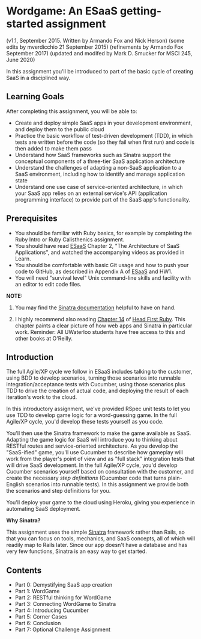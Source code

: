 
Wordgame: An ESaaS getting-started assignment
=============================================================

(v1.1, September 2015.  Written by Armando Fox and Nick Herson)
(some edits by mverdicchio 21 September 2015)
(refinements by Armando Fox September 2017)
(updated and modifed by Mark D. Smucker for MSCI 245, June 2020)

In this assignment you'll be introduced to part of the basic cycle of creating SaaS in a disciplined way.


Learning Goals
--------------
After completing this assignment, you will be able to:

* Create and deploy simple SaaS apps in your development environment, and deploy them to the public cloud
* Practice the basic workflow of test-driven development (TDD), in which tests are written before the code (so they fail when first run) and code is then added to make them pass
* Understand how SaaS frameworks such as Sinatra support the conceptual components of a three-tier SaaS application architecture
* Understand the challenges of adapting a non-SaaS application to a SaaS environment, including how to identify and manage application state
* Understand one use case of service-oriented architecture, in which your SaaS app relies on an external service's API (application programming interface) to provide part of the SaaS app's functionality.

Prerequisites
-------------
* You should be familiar with Ruby basics, for example by completing the Ruby Intro or Ruby Calisthenics assignment.
* You should have read [ESaaS](http://www.saasbook.info) Chapter 2, "The Architecture of SaaS Applications", and watched the accompanying videos as provided in Learn.
* You should be comfortable with basic Git usage and how to push your code to GitHub, as described in Appendix A of [ESaaS](http://www.saasbook.info) and HW1.
* You will need "survival level" Unix command-line skills and facility with an editor to edit code files.

**NOTE:** 

1. You may find the [Sinatra documentation](http://sinatrarb.com) helpful to have on hand.

1. I highly recommend also reading [Chapter 14](https://learning.oreilly.com/library/view/head-first-ruby/9781449372644/ch14.html) of [Head First Ruby](https://learning.oreilly.com/library/view/head-first-ruby/9781449372644/).  This chapter paints a clear picture of how web apps and Sinatra in particular work.  Reminder: All UWaterloo students have free access to this and other books at O'Reilly.


Introduction
------------
The full Agile/XP cycle we follow in ESaaS includes talking to the customer, using BDD to develop scenarios, turning those scenarios into runnable integration/acceptance tests with Cucumber, using those scenarios plus TDD to drive the creation of actual code, and deploying the result of each iteration's work to the cloud.

In this introductory assignment, we've provided RSpec unit tests to let you use TDD to develop game logic for a word-guessing game.  In the full Agile/XP cycle, you'd develop these tests yourself as you code.

You'll then use the Sinatra framework to make the game available as SaaS.  Adapting the game logic for SaaS will introduce you to thinking about RESTful routes and service-oriented architecture. As you develop the "SaaS-ified" game, you'll use Cucumber to describe how gameplay will work from the player's point of view and as "full stack" integration tests that will drive SaaS development.  In the full Agile/XP cycle, you'd develop Cucumber scenarios yourself based on consultation with the customer, and create the necessary *step definitions* (Cucumber code that turns plain-English scenarios into runnable tests).  In this assignment we provide both the scenarios and step definitions for you.

You'll deploy your game to the cloud using Heroku, giving you experience in automating SaaS deployment.

**Why Sinatra?** 

This assignment uses the simple [Sinatra](https://github.com/sinatra/sinatra) framework rather than Rails, so that you can focus on tools, mechanics, and SaaS concepts, all of which will readily map to Rails later.  Since our app doesn't have a database and has very few functions, Sinatra is an easy way to get started.

Contents
---------

* Part 0: Demystifying SaaS app creation
* Part 1: WordGame
* Part 2: RESTful thinking for WordGame
* Part 3: Connecting WordGame to Sinatra
* Part 4: Introducing Cucumber
* Part 5: Corner Cases
* Part 6: Conclusion
* Part 7: Optional Challenge Assignment
